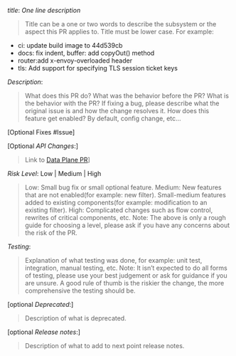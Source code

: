 *title*: *One line description*

>Title can be a one or two words to describe the subsystem or the aspect
 this PR applies to. Title must be lower case. For example: 
* ci: update build image to 44d539cb
* docs: fix indent, buffer: add copyOut() method
* router:add x-envoy-overloaded header
* tls: Add support for specifying TLS session ticket keys


*Description*:
>What does this PR do? What was the behavior before the PR?
What is the behavior with the PR? If fixing a bug, please describe what
the original issue is and how the change resolves it. How does this
feature get enabled? By default, config change, etc...

[Optional Fixes #Issue]

[Optional *API Changes*:]
>Link to [Data Plane PR](https://github.com/envoyproxy/data-plane-api/pulls)]

*Risk Level*: Low | Medium | High
>Low: Small bug fix or small optional feature.
>Medium: New features that are not enabled(for example: new filter). Small-medium
features added to existing components(for example: modification to an existing 
filter).
>High: Complicated changes such as flow control, rewrites of critical
components, etc.
>Note: The above is only a rough guide for choosing a level,
please ask if you have any concerns about the risk of the PR.

*Testing*:
>Explanation of what testing was done, for example: unit test, 
integration, manual testing, etc. Note: It isn’t expected to do all 
forms of testing, please use your best judgement or ask for guidance 
if you are unsure. A good rule of thumb is the riskier the change, the
more comprehensive the testing should be.

[optional *Deprecated*:]
> Description of what is deprecated.

[optional *Release notes*:]
 > Description of what to add to next point release notes.
